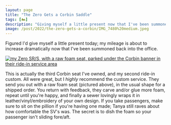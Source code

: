 ```yaml
---
layout: page
title: "The Zero Gets a Corbin Saddle"
tags: [🏍]
description: "Giving myself a little present now that I've been summoned back into the office."
image: /post/2022/the-zero-gets-a-corbin/IMG_7480%20medium.jpeg
---
```


Figured I'd give myself a little present today; my mileage is about to increase dramatically now that I've been summoned back into the office.

[![my Zero SR/S, with a raw foam seat, parked under the Corbin banner in their ride-in service area](IMG_7480%20medium.jpeg)](IMG_7480.jpeg)

This is actually the third Corbin seat I've owned, and my second ride-in custom. All were great, but I _highly_ recommend the custom service. They send you out with a raw foam seat (pictured above), in the usual shape for a shipped order. You return with feedback, they carve and/or glue more foam, repeat until you're happy, and finally a sewer lovingly wraps it in leather/vinyl/embroidery of your own design. If you take passengers, make sure to sit on the pillion if you're having one made; Tanya still raves about how comfortable the SV's was. The secret is to dish the foam so your passenger isn't sliding fore/aft.
